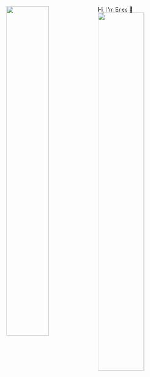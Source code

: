 Hi, I'm Enes 👋 
<img src = "https://github-readme-stats.vercel.app/api/top-langs/?username=enespatir07" align = "left" width = "47%" />
<img src = "https://leetcard.jacoblin.cool/enespatir07?ext=heatmap"  align = "left" width = "49%"/>

<!--
**enespatir07/enespatir07** is a ✨ _special_ ✨ repository because its `README.md` (this file) appears on your GitHub profile.

Here are some ideas to get you started:

- 🔭 I’m currently working on ...
- 🌱 I’m currently learning ...
- 👯 I’m looking to collaborate on ...
- 🤔 I’m looking for help with ...
- 💬 Ask me about ...
- 📫 How to reach me: ...
- 😄 Pronouns: ...
- ⚡ Fun fact: ...
-->
